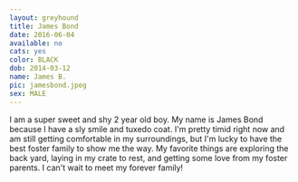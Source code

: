 ```yaml
---
layout: greyhound
title: James Bond
date: 2016-06-04
available: no
cats: yes
color: BLACK
dob: 2014-03-12
name: James B.
pic: jamesbond.jpeg
sex: MALE
---
```


I am a super sweet and shy 2 year old boy. My name is James Bond because I have a sly smile and tuxedo coat. I'm pretty timid right now and am still getting comfortable in my surroundings, but I'm lucky to have the best foster family to show me the way. My favorite things are exploring the back yard, laying in my crate to rest, and getting some love from my foster parents. I can't wait to meet my forever family! 
